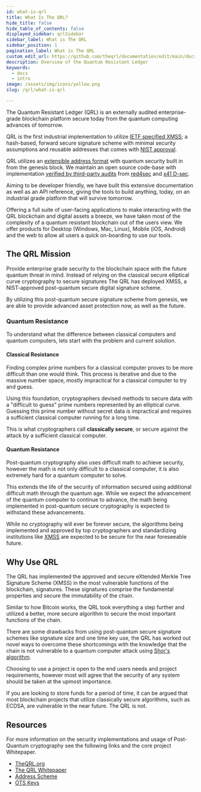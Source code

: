 ```yaml
---
id: what-is-qrl
title: What Is The QRL?
hide_title: false
hide_table_of_contents: false
displayed_sidebar: qrlSidebar
sidebar_label: What is The QRL
sidebar_position: 1
pagination_label: What is The QRL
custom_edit_url: https://github.com/theqrl/documentation/edit/main/docs/Learn/what-is-qrl.md
description: Overview of the Quantum Resistant Ledger
keywords:
  - docs
  - intro
image: /assets/img/icons/yellow.png
slug: /qrl/what-is-qrl

---
```



The Quantum Resistant Ledger (QRL) is an externally audited enterprise-grade blockchain platform secure today from the quantum computing advances of tomorrow. 

QRL is the first industrial implementation to utilize [IETF specified XMSS](https://tools.ietf.org/html/rfc8391); a hash-based, forward secure signature scheme with minimal security assumptions and reusable addresses that comes with [NIST approval](https://csrc.nist.gov/publications/detail/sp/800-208/final).

QRL utilizes an [extensible address format](./build/address/address-scheme) with quantum security built in from the genesis block. We maintain an open source code-base with implementation [verified by third-party audits](https://github.com/theQRL/audits) from [red4sec](https://red4sec.com/) and [x41 D-sec](https://www.x41-dsec.de/).

Aiming to be developer friendly, we have built this extensive documentation as well as an API reference, giving the tools to build anything, today, on an industrial grade platform that will survive tomorrow.

Offering a full suite of user-facing applications to make interacting with the QRL blockchain and digital assets a breeze, we have taken most of the complexity of a quantum resistant blockchain out of the users view. We offer products for Desktop (Windows, Mac, Linux), Mobile (iOS, Android) and the web to allow all users a quick on-boarding to use our tools.


## The QRL Mission

Provide enterprise grade security to the blockchain space with the future quantum threat in mind. Instead of relying on the classical secure elliptical curve cryptography to secure signatures The QRL has deployed XMSS, a NIST-approved post-quantum secure digital signature scheme.

By utilizing this post-quantum secure signature scheme from genesis, we are able to provide advanced asset protection now, as well as the future.

### Quantum Resistance

To understand what the difference between classical computers and quantum computers, lets start with the problem and current solution.


#### Classical Resistance


Finding complex prime numbers for a classical computer proves to be more difficult than one would think. This process is iterative and due to the massive number space, mostly impractical for a classical computer to try and guess. 

Using this foundation, cryptographers devised methods to secure data with a "difficult to guess" prime numbers represented by an elliptical curve. Guessing this prime number without secret data is impractical and requires a sufficient classical computer running for a long time. 

This is what cryptographers call **classically secure**, or secure against the attack by a sufficient classical computer. 


#### Quantum Resistance

Post-quantum cryptography also uses difficult math to achieve security, however the math is not only difficult to a classical computer, it is also extremely hard for a quantum computer to solve. 

This extends the life of the security of information secured using additional difficult math through the quantum age. While we expect the advancement of the quantum computer to continue to advance, the math being implemented in post-quantum secure cryptography is expected to withstand these advancements.

While no cryptography will ever be forever secure, the algorithms being implemented and approved by top cryptographers and standardizing institutions like [XMSS](https://csrc.nist.gov/publications/detail/sp/800-208/final) are expected to be secure for the near foreseeable future. 

## Why Use QRL

The QRL has implemented the approved and secure eXtended Merkle Tree Signature Scheme (XMSS) in the most vulnerable functions of the blockchain, signatures. These signatures comprise the fundamental properties and secure the immutability of the chain. 

Similar to how Bitcoin works, the QRL took everything a step further and utilized a better, more secure algorithm to secure the most important functions of the chain. 

There are some drawbacks from using post-quantum secure signature schemes like signature size and one time key use, the QRL has worked out novel ways to overcome these shortcomings with the knowledge that the chain is not vulnerable to a quantum computer attack using [Shor's algorithm](https://en.wikipedia.org/wiki/Shor%27s_algorithm).

Choosing to use a project is open to the end users needs and project requirements, however most will agree that the security of any system should be taken at the upmost importance.

If you are looking to store funds for a period of time, it can be argued that most blockchain projects that utilize classically secure algorithms, such as ECDSA, are vulnerable in the near future. The QRL is not.


## Resources

For more information on the security implementations and usage of Post-Quantum cryptography see the following links and the core project Whitepaper.

- [TheQRL.org](https://theqrl.org)
- [The QRL Whitepaper](https://github.com/theQRL/Whitepaper/)
- [Address Scheme](./qrl/build/address/address-scheme)
- [OTS Keys](./qrl/build/fundamentals/ots-keys)

